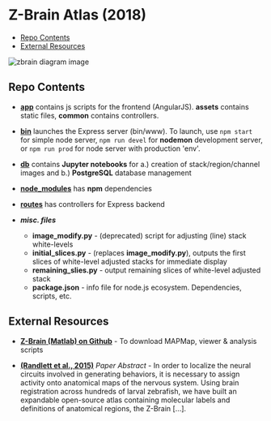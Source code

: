 # Z-Brain Atlas (2018)

- [Repo Contents](#repo-contents)
- [External Resources](#external-resources)

![zbrain diagram image](https://github.com/OnyekaN/Z-Brain-2/blob/master/app/assets/images/FrontPageImage.jpg)

## Repo Contents

- [**app**](https://github.com/OnyekaN/Z-Brain-2/tree/master/app)
contains js scripts for the frontend (AngularJS). **assets** contains static files, **common** contains controllers.

- [**bin**](https://github.com/OnyekaN/Z-Brain-2/tree/master/bin) launches the Express server (bin/www).  To launch, use `npm start` for simple node server, `npm run devel` for **nodemon** development server, or `npm run prod` for node server with production 'env'.

- [**db**](https://github.com/OnyekaN/Z-Brain-2/tree/master/db) contains **Jupyter notebooks** for a.) creation of stack/region/channel images and  b.) **PostgreSQL** database management

- [**node_modules**](https://github.com/OnyekaN/Z-Brain-2/tree/master/node_modules) has **npm** dependencies

- [**routes**](https://github.com/OnyekaN/Z-Brain-2/tree/master/routes) has controllers for Express backend

- **_misc. files_**
    - **image_modify.py** - (deprecated) script for adjusting (line) stack white-levels
    - **initial_slices.py** - (replaces **image_modify.py**), outputs the first slices of white-level adjusted stacks for immediate display
    - **remaining_slies.py** - output remaining slices of white-level adjusted stack
    - **package.json** - info file for node.js ecosystem. Dependencies, scripts, etc.


## External Resources

- [**Z-Brain (Matlab) on Github**](https://github.com/owenrandlett/Z-Brain) - To download MAPMap, viewer & analysis scripts

- [**(Randlett et al., 2015)**](http://www.nature.com/nmeth/journal/v12/n11/abs/nmeth.3581.html) *Paper Abstract* - In order to localize the neural circuits involved in generating behaviors, it is necessary to assign activity onto anatomical maps of the nervous system. Using brain registration across hundreds of larval zebrafish, we have built an expandable open-source atlas containing molecular labels and definitions of anatomical regions, the Z-Brain [...].



